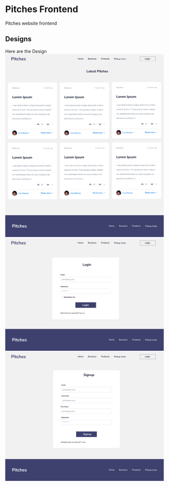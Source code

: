 # Pitches Frontend
Pitches website frontend 

## Designs
Here are the Design
![Design](./images/design.png)
![Design](./images/login.png)
![Design](./images/signup.png)
